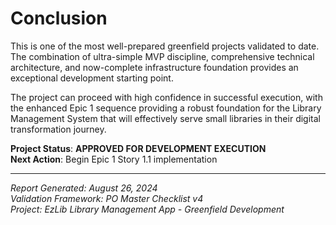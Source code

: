 # Conclusion

This is one of the most well-prepared greenfield projects validated to date. The combination of ultra-simple MVP discipline, comprehensive technical architecture, and now-complete infrastructure foundation provides an exceptional development starting point.

The project can proceed with high confidence in successful execution, with the enhanced Epic 1 sequence providing a robust foundation for the Library Management System that will effectively serve small libraries in their digital transformation journey.

**Project Status**: **APPROVED FOR DEVELOPMENT EXECUTION**  
**Next Action**: Begin Epic 1 Story 1.1 implementation

---

_Report Generated: August 26, 2024_  
_Validation Framework: PO Master Checklist v4_  
_Project: EzLib Library Management App - Greenfield Development_
